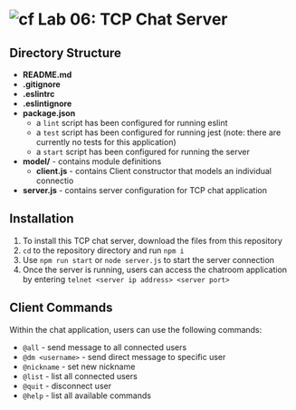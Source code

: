 ![cf](https://i.imgur.com/7v5ASc8.png) Lab 06: TCP Chat Server
======

## Directory Structure
* **README.md**
* **.gitignore**
* **.eslintrc**
* **.eslintignore**
* **package.json**
  * a `lint` script has been configured for running eslint
  * a `test` script has been configured for running jest (note: there are currently no tests for this application)
  * a `start` script has been configured for running the server
* **model/** - contains module definitions
  * **client.js** - contains Client constructor that models an individual connectio
* **server.js** - contains server configuration for TCP chat application

## Installation
1. To install this TCP chat server, download the files from this repository
2. `cd` to the repository directory and run `npm i`
3. Use `npm run start` or `node server.js` to start the server connection
4. Once the server is running, users can access the chatroom application by entering `telnet <server ip address> <server port>`

## Client Commands
Within the chat application, users can use the following commands:
* `@all` - send message to all connected users
* `@dm <username>` - send direct message to specific user
* `@nickname` - set new nickname
* `@list` - list all connected users
* `@quit` - disconnect user
* `@help` - list all available commands